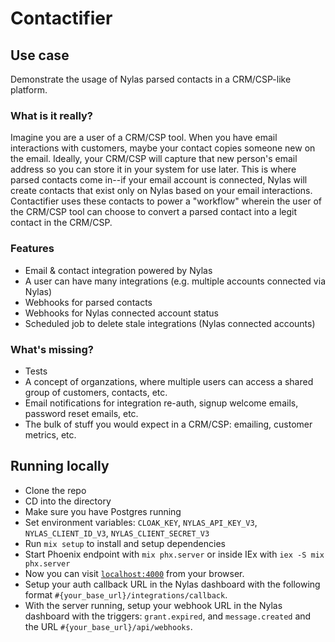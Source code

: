 # Contactifier

## Use case
Demonstrate the usage of Nylas parsed contacts in a CRM/CSP-like platform.

### What is it really?
Imagine you are a user of a CRM/CSP tool.  When you have email interactions with customers, maybe your contact copies someone new on the email.  Ideally, your CRM/CSP will capture that new person's email address so you can store it in your system for use later.  This is where parsed contacts come in--if your email account is connected, Nylas will create contacts that exist only on Nylas based on your email interactions.  Contactifier uses these contacts to power a "workflow" wherein the user of the CRM/CSP tool can choose to convert a parsed contact into a legit contact in the CRM/CSP.

### Features
* Email & contact integration powered by Nylas
* A user can have many integrations (e.g. multiple accounts connected via Nylas)
* Webhooks for parsed contacts
* Webhooks for Nylas connected account status
* Scheduled job to delete stale integrations (Nylas connected accounts)

### What's missing?
* Tests
* A concept of organzations, where multiple users can access a shared group of customers, contacts, etc.
* Email notifications for integration re-auth, signup welcome emails, password reset emails, etc.
* The bulk of stuff you would expect in a CRM/CSP: emailing, customer metrics, etc.

## Running locally
* Clone the repo
* CD into the directory
* Make sure you have Postgres running
* Set environment variables: `CLOAK_KEY`, `NYLAS_API_KEY_V3`, `NYLAS_CLIENT_ID_V3`, `NYLAS_CLIENT_SECRET_V3`
* Run `mix setup` to install and setup dependencies
* Start Phoenix endpoint with `mix phx.server` or inside IEx with `iex -S mix phx.server`
* Now you can visit [`localhost:4000`](http://localhost:4000) from your browser.
* Setup your auth callback URL in the Nylas dashboard with the following format `#{your_base_url}/integrations/callback`.
* With the server running, setup your webhook URL in the Nylas dashboard with the triggers: `grant.expired`, and `message.created` and the URL `#{your_base_url}/api/webhooks`.
